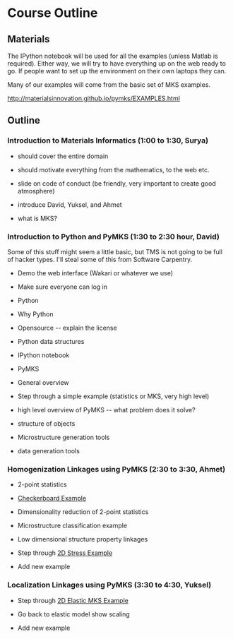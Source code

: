 # Course Outline

## Materials

The IPython notebook will be used for all the examples (unless Matlab
is required). Either way, we will try to have everything up on the web
ready to go. If people want to set up the environment on their own
laptops they can.

Many of our examples will come from the basic set of MKS examples.

http://materialsinnovation.github.io/pymks/EXAMPLES.html

## Outline

### Introduction to Materials Informatics (1:00 to 1:30, Surya)

 * should cover the entire domain

 * should motivate everything from the mathematics, to the web etc.

 * slide on code of conduct (be friendly, very important to create good atmosphere)

 * introduce David, Yuksel, and Ahmet

 * what is MKS?

### Introduction to Python and PyMKS (1:30 to 2:30 hour, David)

Some of this stuff might seem a little basic, but TMS is not going to
be full of hacker types. I'll steal some of this from Software Carpentry.

 * Demo the web interface (Wakari or whatever we use)

  * Make sure everyone can log in

 * Python

  * Why Python

  * Opensource -- explain the license

  * Python data structures

  * IPython notebook

 * PyMKS

  * General overview

  * Step through a simple example (statistics or MKS, very high level)

  * high level overview of PyMKS -- what problem does it solve?

   * structure of objects

  * Microstructure generation tools

  * data generation tools

### Homogenization Linkages using PyMKS (2:30 to 3:30, Ahmet)

 * 2-point statistics

 * [Checkerboard Example](http://nbviewer.ipython.org/github/materialsinnovation/pymks/blob/develop/notebooks/checker_board.ipynb)

 * Dimensionality reduction of 2-point statistics

 * Microstructure classification example

 * Low dimensional structure property linkages

 * Step through [2D Stress Example](http://nbviewer.ipython.org/github/materialsinnovation/pymks/blob/develop/notebooks/stress_homogenization_2D.ipynb)

 * Add new example

### Localization Linkages using PyMKS (3:30 to 4:30, Yuksel)

 * Step through [2D Elastic MKS Example](http://materialsinnovation.github.io/pymks/rst/elasticity_2D.html)

 * Go back to elastic model show scaling

 * Add new example
